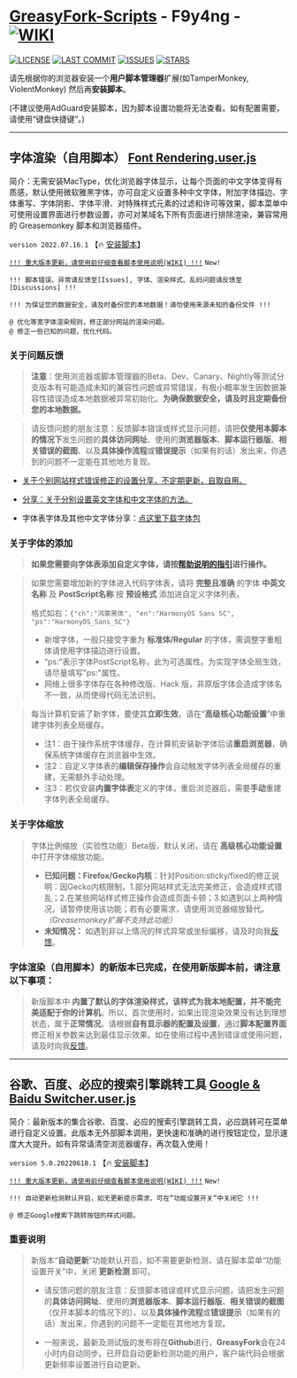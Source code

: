 # [**GreasyFork-Scripts**](https://f9y4ng.github.io/GreasyFork-Scripts/) - F9y4ng -  [![WIKI](https://img.shields.io/badge/WIKI-GREASYFORK%20SCRIPTS-brightgreen.svg?logo=github "wiki")](https://github.com/F9y4ng/GreasyFork-Scripts/wiki)

[![LICENSE](https://img.shields.io/badge/License-GPL--3.0--only-blue.svg?style=for-the-badge&logo=github "LICENSE")](https://github.com/F9y4ng/GreasyFork-Scripts/blob/master/LICENSE) [![LAST COMMIT](https://img.shields.io/github/last-commit/F9y4ng/GreasyFork-Scripts?color=blue&logo=github&style=for-the-badge "LAST COMMIT")](https://github.com/F9y4ng/GreasyFork-Scripts/commits/master) [![ISSUES](https://img.shields.io/github/issues/F9y4ng/GreasyFork-Scripts?logo=github&style=for-the-badge "ISSUES")](https://github.com/F9y4ng/GreasyFork-Scripts/issues) [![STARS](https://img.shields.io/github/stars/F9y4ng/GreasyFork-Scripts?color=brightgreen&logo=github&style=for-the-badge "STARS")](https://github.com/login?return_to=%2FF9y4ng%2FGreasyFork-Scripts)

请先根据你的浏览器安装一个**用户脚本管理器**扩展(如TamperMonkey, ViolentMonkey) 然后再**安装脚本**。

(不建议使用AdGuard安装脚本，因为脚本设置功能将无法查看。如有配置需要，请使用“键盘快捷键”。)

***

## 字体渲染（自用脚本） [**Font Rendering.user.js**](https://github.com/F9y4ng/GreasyFork-Scripts/blob/master/Font%20Rendering.user.js)

简介：无需安装MacType，优化浏览器字体显示，让每个页面的中文字体变得有质感，默认使用微软雅黑字体，亦可自定义设置多种中文字体，附加字体描边、字体重写、字体阴影、字体平滑、对特殊样式元素的过滤和许可等效果，脚本菜单中可使用设置界面进行参数设置，亦可对某域名下所有页面进行排除渲染，兼容常用的 Greasemonkey 脚本和浏览器插件。

`version 2022.07.16.1` 【🔥 [安装脚本](https://github.com/F9y4ng/GreasyFork-Scripts/raw/master/Font%20Rendering.user.js)】

[`!!! 重大版本更新，请使用前仔细查看脚本使用说明(WIKI) !!!`](https://github.com/F9y4ng/GreasyFork-Scripts/wiki/Font_Rendering) `New!`

`!!! 脚本错误、异常请反馈至[Issues], 字体、渲染样式、乱码问题请反馈至[Discussions] !!!`

`!!! 为保证您的数据安全，请及时备份您的本地数据！请勿使用来源未知的备份文件 !!!`

```text
@ 优化等宽字体渲染规则，修正部分网站的渲染问题。
@ 修正一些已知的问题，优化代码。
```

### **关于问题反馈**

> **注意**：使用浏览器或脚本管理器的Beta、Dev、Canary、Nightly等测试分支版本有可能造成未知的兼容性问题或异常错误，有极小概率发生因数据兼容性错误造成本地数据被异常初始化。**为确保数据安全，请及时且定期备份您的本地数据。**

> 请反馈问题的朋友注意：反馈脚本错误或样式显示问题，请把**仅使用本脚本的情况下**发生问题的**具体访问网址**、使用的**浏览器版本**、**脚本运行器版**、**相关错误的截图**、以及**具体操作流程**或**错误提示**（如果有的话）发出来，你遇到的问题不一定能在其他地方复现。

* [关于个别网站样式错误修正的设置分享，不定期更新，自取自用。](https://github.com/F9y4ng/GreasyFork-Scripts/discussions/42)

* [分享：关于分别设置英文字体和中文字体的方法。](https://github.com/F9y4ng/GreasyFork-Scripts/discussions/83)

* 字体表字体及其他中文字体分享：[点这里下载字体包](https://github.com/F9y4ng/GreasyFork-Scripts/discussions/46)

### **关于字体的添加**

> **如果您需要向字体表添加自定义字体，请按[帮助说明的指引](https://github.com/F9y4ng/GreasyFork-Scripts/discussions/64)进行操作。**

> 如果您需要增加新的字体进入代码字体表，请将 **完整且准确** 的字体 **中英文名称** 及 **PostScript名称** 按 **预设格式** 添加进自定义字体列表。
>
> 格式如右：`{"ch":"鸿蒙黑体", "en":"HarmonyOS Sans SC", "ps":"HarmonyOS_Sans_SC"}`
>
> * 新增字体，一般只接受字重为 **标准体/Regular** 的字体，需调整字重粗体请使用字体描边进行设置。
> * “ps:”表示字体PostScript名称，此为可选属性。为实现字体全局生效，请尽量填写"ps:"属性。
> * 网络上很多字体存在各种修改版、Hack 版，非原版字体会造成字体名不一致，从而使得代码无法识别。

> 每当计算机安装了新字体，要使其**立即生效**，请在“**高级核心功能设置**”中重建字体列表全局缓存。
> * 注1：由于操作系统字体缓存，在计算机安装新字体后请**重启浏览器**，确保系统字体缓存在浏览器中生效。
> * 注2：自定义字体表的**编辑保存操作**会自动触发字体列表全局缓存的重建，无需额外手动处理。
> * 注3：若仅安装**内置字体表**定义的字体，重启浏览器后，需要**手动**重建字体列表全局缓存。

### **关于字体缩放**

> 字体比例缩放（实验性功能）Beta版，默认关闭，请在 **高级核心功能设置** 中打开字体缩放功能。
>
> * **已知问题：Firefox/Gecko内核**：针对Position:sticky/fixed的修正说明：因Gecko内核限制，1.部分网站样式无法完美修正，会造成样式错乱；2.在某些网站样式修正操作会造成页面卡顿；3.如遇到以上两种情况，请暂停使用该功能；若有必要需求，请使用浏览器缩放替代。_（Greasemonkey扩展不支持此功能）_
> * **未知情况：** 如遇到非以上情况的样式异常或坐标偏移，请及时向我[反馈](https://github.com/F9y4ng/GreasyFork-Scripts/issues)。

### **字体渲染（自用脚本）的新版本已完成，在使用新版脚本前，请注意以下事项：**

> 新版脚本中 **内置了默认的字体渲染样式，该样式为我本地配置，并不能完美适配于你的计算机**。所以，首次使用时，如果出现渲染效果没有达到理想状态，属于**正常情况**。请根据**自有显示器的配置及设置**，通过**脚本配置界面**修正相关参数来达到最佳显示效果。如在使用过程中遇到错误或使用问题，请及时向我[反馈](https://github.com/F9y4ng/GreasyFork-Scripts/issues)。

***

## 谷歌、百度、必应的搜索引擎跳转工具 [**Google & Baidu Switcher.user.js**](https://github.com/F9y4ng/GreasyFork-Scripts/blob/master/Google%20%26%20Baidu%20Switcher.user.js)

简介：最新版本的集合谷歌、百度、必应的搜索引擎跳转工具，必应跳转可在菜单进行自定义设置。此版本无外部脚本调用，更快速和准确的进行按钮定位，显示速度大大提升。如有异常请清空浏览器缓存，再次载入使用！

`version 5.0.20220618.1` 【🔥 [安装脚本](https://github.com/F9y4ng/GreasyFork-Scripts/raw/master/Google%20%26%20Baidu%20Switcher.user.js)】

[`!!! 重大版本更新，请使用前仔细查看脚本使用说明(WIKI) !!!`](https://github.com/F9y4ng/GreasyFork-Scripts/wiki/Google_Baidu_Switcher) `New!`

`!!! 自动更新检测默认开启，如无更新提示需求，可在“功能设置开关”中关闭它 !!!`

```text
@ 修正Google搜索下跳转按钮的样式问题。
```

### **重要说明**

> 新版本“**自动更新**”功能默认开启，如不需要更新检测，请在脚本菜单“功能设置开关”中，关闭 **更新检测** 即可。
>
> * 请反馈问题的朋友注意：反馈脚本错误或样式显示问题，请把发生问题的**具体访问网址**、使用的**浏览器版本**、**脚本运行器版**、**相关错误的截图**（仅开本脚本的情况下的）、以及**具体操作流程**或**错误提示**（如果有的话）发出来，你遇到的问题不一定能在其他地方复现。
>
> * 一般来说，最新及测试版的发布将在**Github**进行，**GreasyFork**会在24小时内自动同步。已开启自动更新检测功能的用户，客户端代码会根据更新频率设置进行自动更新。
>
